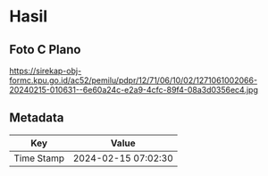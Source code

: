 # Hasil

## Foto C Plano

https://sirekap-obj-formc.kpu.go.id/ac52/pemilu/pdpr/12/71/06/10/02/1271061002066-20240215-010631--6e60a24c-e2a9-4cfc-89f4-08a3d0356ec4.jpg


## Metadata

| Key        | Value               |
| ---------- | ------------------- |
| Time Stamp | 2024-02-15 07:02:30 |



